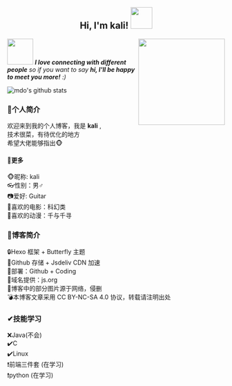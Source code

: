 <center><h2> Hi, I'm kali! <img src="https://media.giphy.com/media/mGcNjsfWAjY5AEZNw6/giphy.gif" width="50"></h2></center>

<img align='right' src='https://7bu.top/2020/08/15/053d4efbd4e7b.png' width='200"'>

<img src="https://media.giphy.com/media/LnQjpWaON8nhr21vNW/giphy.gif" width="60"> <em><b>I love connecting with different people</b> so if you want to say <b>hi, I'll be happy to meet you more!</b> :)</em>


![mdo's github stats](https://github-readme-stats.vercel.app/api?username=kali65536&hide=[%22issues%22]&show_icons=true)





<h3 id="🎯个人简介"><a href="#🎯个人简介" class="headerlink one-pan-link-mark" title="🎯个人简介"></a>🎯个人简介</h3><p>欢迎来到我的个人博客，我是 <strong>kali</a></strong> ,<br>技术很菜，有待优化的地方<br>希望大佬能够指出🐵</p> <h4 id="🎉更多"><a href="#🎉更多" class="headerlink one-pan-link-mark" title="🎉更多"></a>🎉更多</h4><p>🐵昵称: kali<br>👓性别：男♂<br>📷爱好: Guitar<br>🎥喜欢的电影：科幻类<br>🔮喜欢的动漫：千与千寻</p> <h3 id="📑博客简介"><a href="#📑博客简介" class="headerlink one-pan-link-mark" title="📑博客简介"></a>📑博客简介</h3><p>🔒Hexo 框架 + Butterfly 主题<br>🔨Github 存储 + Jsdeliv CDN 加速<br>🔧部署：Github + Coding<br>🔑域名提供：js.org <br>💊博客中的部分图片源于网络，侵删<br>💣本博客文章采用 CC BY-NC-SA 4.0 协议，转载请注明出处</p> <h3 id="✔技能学习"><a href="#✔技能学习" class="headerlink one-pan-link-mark" title="✔技能学习"></a>✔技能学习</h3><p>❌Java(不会)<br>✔️C<br>✔️Linux<br>❗️前端三件套 (在学习)<br>❗️python (在学习)</p>